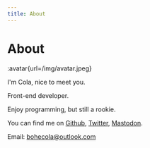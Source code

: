 ```yaml
---
title: About
---
```


# About

:avatar{url=/img/avatar.jpeg}

I'm Cola, nice to meet you.

Front-end developer.

Enjoy programming, but still a rookie.

You can find me on [Github](https://github.com/bohecola), [Twitter](https://twitter.com/bohecola), [Mastodon](https://m.cmx.im/@colax).

Email: [bohecola@outlook.com](mailto:bohecola@outlook.com)